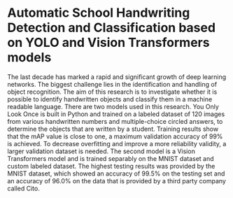 # Automatic School Handwriting Detection and Classification based on YOLO and Vision Transformers models
The last decade has marked a rapid and significant growth of deep learning networks. The biggest challenge lies in the identification and handling of object recognition. The aim of this research is to investigate whether it is possible to identify handwritten objects and classify them in a machine readable language. There are two models used in this research. You Only Look Once is built in Python and trained on a labeled dataset of 120 images from various handwritten numbers and multiple-choice circled answers, to determine the objects that are written by a student. Training results show that the mAP value is close to one, a maximum validation accuracy of 99% is achieved. To decrease overfitting and improve a more reliability validity, a larger validation dataset is needed. The second model is a Vision Transformers model and is trained separably on the MNIST dataset and custom labeled dataset. The highest testing results was provided by the MNIST dataset, which showed an accuracy of 99.5% on the testing set and an accuracy of 96.0% on the data that is provided by a third party company called Cito. 
